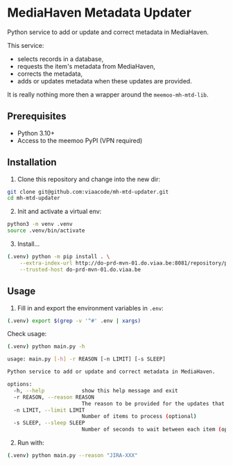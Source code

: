 # MediaHaven Metadata Updater

Python service to add or update and correct metadata in MediaHaven.

This service:

* selects records in a database,
* requests the item's metadata from MediaHaven,
* corrects the metadata,
* adds or updates metadata when these updates are provided.

It is really nothing more then a wrapper around the `meemoo-mh-mtd-lib`.

## Prerequisites

* Python 3.10+
* Access to the meemoo PyPI (VPN required)

## Installation

1. Clone this repository and change into the new dir:

```bash
git clone git@github.com:viaacode/mh-mtd-updater.git
cd mh-mtd-updater
```

2. Init and activate a  virtual env:

```bash
python3 -m venv .venv
source .venv/bin/activate
```

3. Install...

```bash
(.venv) python -m pip install . \
    --extra-index-url http://do-prd-mvn-01.do.viaa.be:8081/repository/pypi-all/simple \
    --trusted-host do-prd-mvn-01.do.viaa.be
```

## Usage

1. Fill in and export the environment variables in `.env`:

```bash
(.venv) export $(grep -v '^#' .env | xargs)
```

Check usage:

```bash
(.venv) python main.py -h

usage: main.py [-h] -r REASON [-n LIMIT] [-s SLEEP]

Python service to add or update and correct metadata in MediaHaven.

options:
  -h, --help            show this help message and exit
  -r REASON, --reason REASON
                        The reason to be provided for the updates that will be performed. Usually a reference to a Jira-ticket.
  -n LIMIT, --limit LIMIT
                        Number of items to process (optional)
  -s SLEEP, --sleep SLEEP
                        Number of seconds to wait between each item (optional: defaults to 0)
```

2. Run with:

```bash
(.venv) python main.py --reason "JIRA-XXX"
```

